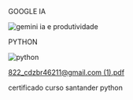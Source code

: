 GOOGLE IA 

![gemini ia e produtividade](https://github.com/user-attachments/assets/29112e1b-1f46-45c1-912f-968f05327757)



PYTHON

![python](https://github.com/user-attachments/assets/b303da62-21d0-4aaf-821f-1d4eaa74ccf5)

[822_cdzbr46211@gmail.com (1).pdf](https://github.com/user-attachments/files/17249991/822_cdzbr46211%40gmail.com.1.pdf)

certificado curso santander python
